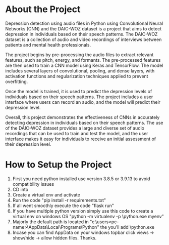 # About the Project
Depression detection using audio files in Python using Convolutional Neural Networks (CNN) and the DAIC-WOZ dataset is a project that aims to detect depression in individuals based on their speech patterns. The DAIC-WOZ dataset is a collection of audio and video recordings of interviews between patients and mental health professionals.

The project begins by pre-processing the audio files to extract relevant features, such as pitch, energy, and formants. The pre-processed features are then used to train a CNN model using Keras and TensorFlow. The model includes several layers of convolutional, pooling, and dense layers, with activation functions and regularization techniques applied to prevent overfitting.

Once the model is trained, it is used to predict the depression levels of individuals based on their speech patterns. The project includes a user interface where users can record an audio, and the model will predict their depression level.

Overall, this project demonstrates the effectiveness of CNNs in accurately detecting depression in individuals based on their speech patterns. The use of the DAIC-WOZ dataset provides a large and diverse set of audio recordings that can be used to train and test the model, and the user interface makes it easy for individuals to receive an initial assessment of their depression level.

# How to Setup the Project
1. First you need python installed use version 3.8.5 or 3.9.13 to avoid compatibility issues
2. CD into <working-directory>
3. Create a virtual env and activate
4. Run the code "pip install -r requirements.txt"
5. If all went smoothly execute the code "flask run"
6. If you have multiple python version simply use this code to create a virtual env on windows OS
    "python -m virtualenv -p <installed-python-version-path>\python.exe myenv"
7. Majorly the default path is located in "c:\users\<pc-name>\AppData\Local\Programs\Python" the you'll add \python.exe 
8. Incase you can find AppData on your windows topbar click views -> show/hide -> allow hidden files.
Thanks.
